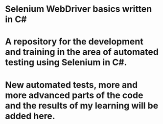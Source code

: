 # Selenium WebDriver basics written in C#
# A repository for the development and training in the area of automated testing using Selenium in C#. 
# New automated tests, more and more advanced parts of the code and the results of my learning will be added here.
